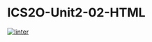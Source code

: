 # ICS2O-Unit2-02-HTML
[![linter](https://github.com/Digital_Ibraheem/ICS20-Unit2-02-HTML/workflows/linter/badge.svg)](https://github.com/marketplace/actions/super-linter)      
